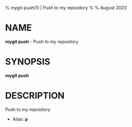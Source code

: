 % mygit-push(1) | Push to my repository
% 
% August 2023

NAME
==================================================

**mygit push** - Push to my repository

SYNOPSIS
==================================================

**mygit push**

DESCRIPTION
==================================================

Push to my repository

- Alias: **p**



